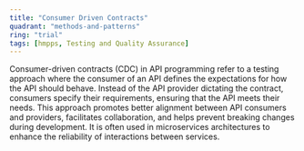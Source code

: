 ```yaml
---
title: "Consumer Driven Contracts"
quadrant: "methods-and-patterns"
ring: "trial"
tags: [hmpps, Testing and Quality Assurance]
---
```


Consumer-driven contracts (CDC) in API programming refer to a testing approach where the consumer of an API defines the expectations for how the API should behave. Instead of the API provider dictating the contract, consumers specify their requirements, ensuring that the API meets their needs. This approach promotes better alignment between API consumers and providers, facilitates collaboration, and helps prevent breaking changes during development. It is often used in microservices architectures to enhance the reliability of interactions between services.
